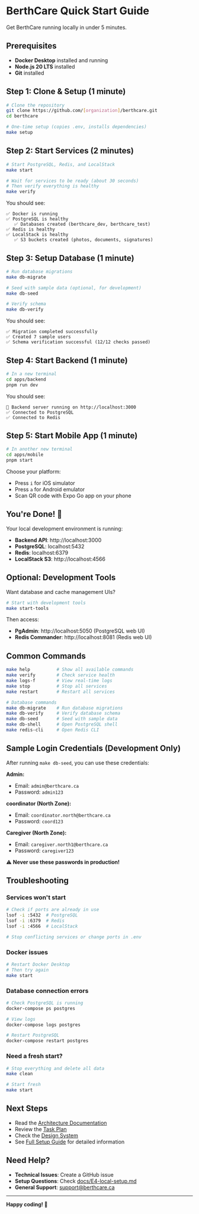 # BerthCare Quick Start Guide

Get BerthCare running locally in under 5 minutes.

## Prerequisites

- **Docker Desktop** installed and running
- **Node.js 20 LTS** installed
- **Git** installed

## Step 1: Clone & Setup (1 minute)

```bash
# Clone the repository
git clone https://github.com/[organization]/berthcare.git
cd berthcare

# One-time setup (copies .env, installs dependencies)
make setup
```

## Step 2: Start Services (2 minutes)

```bash
# Start PostgreSQL, Redis, and LocalStack
make start

# Wait for services to be ready (about 30 seconds)
# Then verify everything is healthy
make verify
```

You should see:

```
✅ Docker is running
✅ PostgreSQL is healthy
   ✅ Databases created (berthcare_dev, berthcare_test)
✅ Redis is healthy
✅ LocalStack is healthy
   ✅ S3 buckets created (photos, documents, signatures)
```

## Step 3: Setup Database (1 minute)

```bash
# Run database migrations
make db-migrate

# Seed with sample data (optional, for development)
make db-seed

# Verify schema
make db-verify
```

You should see:

```
✅ Migration completed successfully
✅ Created 7 sample users
✅ Schema verification successful (12/12 checks passed)
```

## Step 4: Start Backend (1 minute)

```bash
# In a new terminal
cd apps/backend
pnpm run dev
```

You should see:

```
🚀 Backend server running on http://localhost:3000
✅ Connected to PostgreSQL
✅ Connected to Redis
```

## Step 5: Start Mobile App (1 minute)

```bash
# In another new terminal
cd apps/mobile
pnpm start
```

Choose your platform:

- Press `i` for iOS simulator
- Press `a` for Android emulator
- Scan QR code with Expo Go app on your phone

## You're Done! 🎉

Your local development environment is running:

- **Backend API**: http://localhost:3000
- **PostgreSQL**: localhost:5432
- **Redis**: localhost:6379
- **LocalStack S3**: http://localhost:4566

## Optional: Development Tools

Want database and cache management UIs?

```bash
# Start with development tools
make start-tools
```

Then access:

- **PgAdmin**: http://localhost:5050 (PostgreSQL web UI)
- **Redis Commander**: http://localhost:8081 (Redis web UI)

## Common Commands

```bash
make help          # Show all available commands
make verify        # Check service health
make logs-f        # View real-time logs
make stop          # Stop all services
make restart       # Restart all services

# Database commands
make db-migrate    # Run database migrations
make db-verify     # Verify database schema
make db-seed       # Seed with sample data
make db-shell      # Open PostgreSQL shell
make redis-cli     # Open Redis CLI
```

## Sample Login Credentials (Development Only)

After running `make db-seed`, you can use these credentials:

**Admin:**

- Email: `admin@berthcare.ca`
- Password: `admin123`

**coordinator (North Zone):**

- Email: `coordinator.north@berthcare.ca`
- Password: `coord123`

**Caregiver (North Zone):**

- Email: `caregiver.north1@berthcare.ca`
- Password: `caregiver123`

⚠️ **Never use these passwords in production!**

## Troubleshooting

### Services won't start

```bash
# Check if ports are already in use
lsof -i :5432  # PostgreSQL
lsof -i :6379  # Redis
lsof -i :4566  # LocalStack

# Stop conflicting services or change ports in .env
```

### Docker issues

```bash
# Restart Docker Desktop
# Then try again
make start
```

### Database connection errors

```bash
# Check PostgreSQL is running
docker-compose ps postgres

# View logs
docker-compose logs postgres

# Restart PostgreSQL
docker-compose restart postgres
```

### Need a fresh start?

```bash
# Stop everything and delete all data
make clean

# Start fresh
make start
```

## Next Steps

- Read the [Architecture Documentation](project-documentation/architecture-output.md)
- Review the [Task Plan](project-documentation/task-plan.md)
- Check the [Design System](design-documentation/README.md)
- See [Full Setup Guide](docs/E4-local-setup.md) for detailed information

## Need Help?

- **Technical Issues**: Create a GitHub issue
- **Setup Questions**: Check [docs/E4-local-setup.md](docs/E4-local-setup.md)
- **General Support**: support@berthcare.ca

---

**Happy coding! 🚀**
